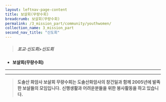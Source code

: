 ```yaml
---
layout: leftnav-page-content
title: 보살회(무량수회)
breadcrumb: 보살회(무량수회)
permalink: /3_mission_part/community/youthwomen/
collection_name: 3_mission_part
second_nav_title: "신도회"
---
```


> ##### **포교·신도회>신도회**

* **보살회(무량수회)**
---
---

> **도솔산 화암사 보살회 무량수회는 도솔산화암사의 창건일과 함께 2005년에 발족한 보살들의 모임입니다.**
> **신행생활과 어려운분들을 위한 봉사활동을 하고 있습니다.**




